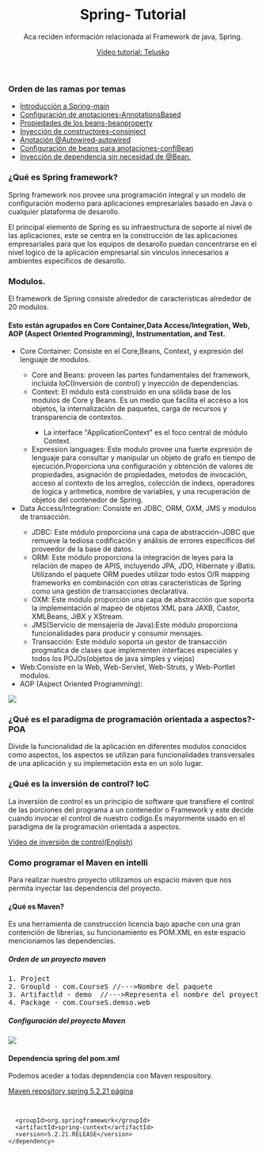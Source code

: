 <header>
<h1>Spring- Tutorial</h1>
<p>Aca reciden información relacionada al Framework de java, Spring.</p>
<a href="https://www.youtube.com/watch?v=If1Lw4pLLEo&t=2813s&ab_channel=Telusko">Video tutorial: Telusko</a>
</header>
<section>
<h3>Orden de las ramas por temas</h3>
<ul>
<li><a href="https://github.com/Dearone13/Spring">Introducción a Spring-main</a></li>
<li><a href="https://github.com/Dearone13/Spring/tree/AnnotationsBased">Configuración de anotaciones-AnnotationsBased </a></li>
<li><a href="https://github.com/Dearone13/Spring/tree/beanproperty">Propiedades de los beans-beanproperty</a></li>
<li><a href="https://github.com/Dearone13/Spring/tree/consinject">Inyección de constructores-consinject</a></li>
<li><a href="https://github.com/Dearone13/Spring/tree/autowired">Anotación @Autowired-autowired</a></li>
<li><a href="https://github.com/Dearone13/Spring/tree/confiBean">Configuración de beans para anotaciones-confiBean</a></li>
<li><a href="https://github.com/Dearone13/Spring-Core/tree/SpringcoreAnno">Inyección de dependencia sin necesidad de @Bean.</a></li>
</ul>
</section>
<section>
<article>
<h3>¿Qué es Spring framework?</h3>
<p>Spring framework nos provee una programación integral y un modelo de configuración moderno para aplicaciones empresariales 
basado en Java o cualquier plataforma de desarollo.</p>

<p>El principal elemento de Spring es su infraestructura de soporte al nivel de las aplicaciones, este se centra en la construcción
de las aplicaciones empresariales para que los equipos de desarollo puedan concentrarse en el nivel logico de la aplicación empresarial sin vinculos
innecesarios a ambientes especificos de desarollo. </p>
<h3>Modulos.</h3>
<p>El framework de Spring consiste alrededor de caracteristicas alrededor de 20 modulos. </p>
<h4>Esto están agrupados en Core Container,Data Access/Integration, Web, AOP (Aspect Oriented Programming), Instrumentation, and Test.</h4>

<ul>
<li>Core Container: Consiste en el Core,Beans, Context, y expresión del lenguaje de modulos.</li>
<ul> 
<li>Core and Beans: proveen las partes fundamentales del framework, incluida IoC(Inversión de control) y inyección de dependencias.</li>
<li>Context: El módulo está construido en una sólida base de los modulos de Core y Beans. Es un medio que facilita el acceso a los objetos, la internalización de paquetes, carga de recursos y transparencia de contextos.</li>
<ul>
<li>La interface "ApplicationContext" es el foco central de módulo Context.</li>
</ul>
<li>Expression languages: Este modulo provee una fuerte expresión de lenguaje para consultar y manipular un objeto de grafo en tiempo de ejecución.Proporciona
una configuración y obtención de valores de propiedades, asignación de propiedades, metodos de invocación, acceso al contexto de los arreglos, colección de indexs, operadores de logica y aritmetica, nombre de variables, y una recuperación de objetos del contenedor de Spring.</li>
</ul>
<li>Data Access/Integration: Consiste en JDBC, ORM, OXM, JMS y modulos de transacción.</li>
<ul>
<li>JDBC: Este módulo proporciona una capa de abstracción-JDBC que remueve la tediosa codificación y análisis de errores especificos del proveedor de la base de datos.</li>
<li>ORM: Este módulo proporciona la integración de leyes para la relación de mapeo de APIS, incluyendo JPA, JDO, Hibernate y iBatis. Utilizando el paquete ORM puedes utilizar todo estos
O/R mapping frameworks en combinación con otras características de Spring como una gestión de transacciones declarativa.</li>
<li>OXM: Este módulo proporción una capa de abstracción que soporta la implementación al mapeo de objetos XML para JAXB, Castor, XMLBeans, JiBX y XStream.</li>
<li>JMS(Servicio de mensajería de Java):Este módulo proporciona funcionalidades para producir y consumir mensajes.</li>
<li>Transacción: Este módulo soporta un gestor de transacción progmatica de clases que implementen interfaces especiales
y todos los POJOs(objetos de java simples y viejos)</li>
</ul>
<li>Web:Consiste en la Web, Web-Servlet, Web-Struts, y Web-Portlet modulos.</li>
<li> AOP (Aspect Oriented Programming):</li>

</ul>
<a><img src="https://docs.spring.io/spring-framework/docs/3.2.x/spring-framework-reference/html/images/spring-overview.png"></a>
<h3>¿Qué es el paradigma de programación orientada a aspectos?-POA</h3>
<p>Divide la funcionalidad de la aplicación en diferentes modulos conocidos como aspectos, los aspectos se utilizan para funcionalidades
transversales de una aplicación y su implemetación esta en un solo lugar.</p>
<p></p>
<h3>¿Qué es la inversión de control? IoC</h3>
<p>La inversión de control es un principio de software que transfiere el control de las porciones del programa a un contenedor o Framework y este decide cuando invocar el control de nuestro codigo.Es mayormente usado en el paradigma de la programación
orientada a aspectos.</p>
<a href="https://www.youtube.com/watch?v=vFzP2SaMyA0&ab_channel=Udacity">Video de inversión de control(English) </a>
</article>
</section>
<section>
<h3>Como programar el Maven en intelli</h3>
<p>Para realizar nuestro proyecto utilizamos un espacio maven que nos 
permita inyectar las dependencia del proyecto.</p>
<h4>¿Qué es Maven?</h4>
<p>Es una herramienta de construcción licencia bajo apache con una gran contención de librerias, su funcionamiento es POM.XML
en este espacio mencionamos las dependencias.</p>
<h5>Orden de un proyecto maven</h5>
<pre>1. Project
2. Groupld - com.CourseS //--->Nombre del paquete
3. Artifactld - demo  //--->Representa el nombre del proyecto
4. Package - com.CourseS.demso.web
</pre>
<h5>Configuración del proyecto Maven</h5>
<a href="https://i.imgur.com/1aJwChH.png"><img src="https://i.imgur.com/1aJwChH.png"></a>
<h4>Dependencia spring del pom.xml</h4>
<p>Podemos aceder a todas dependencia con Maven respository.</p>
<a href="https://mvnrepository.com/artifact/org.springframework/spring-context/5.2.21.RELEASE">Maven repository spring 5.2.21 página</a>
<pre >


      <groupId>org.springframework</groupId>
      <artifactId>spring-context</artifactId>
      <version>5.2.21.RELEASE</version>
    </dependency>


</pre>


</section>

